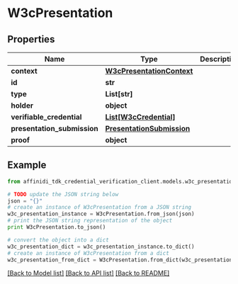 # W3cPresentation

## Properties

| Name                        | Type                                                    | Description | Notes      |
| --------------------------- | ------------------------------------------------------- | ----------- | ---------- |
| **context**                 | [**W3cPresentationContext**](W3cPresentationContext.md) |             |
| **id**                      | **str**                                                 |             | [optional] |
| **type**                    | **List[str]**                                           |             |
| **holder**                  | **object**                                              |             |
| **verifiable_credential**   | [**List[W3cCredential]**](W3cCredential.md)             |             |
| **presentation_submission** | [**PresentationSubmission**](PresentationSubmission.md) |             | [optional] |
| **proof**                   | **object**                                              |             |

## Example

```python
from affinidi_tdk_credential_verification_client.models.w3c_presentation import W3cPresentation

# TODO update the JSON string below
json = "{}"
# create an instance of W3cPresentation from a JSON string
w3c_presentation_instance = W3cPresentation.from_json(json)
# print the JSON string representation of the object
print W3cPresentation.to_json()

# convert the object into a dict
w3c_presentation_dict = w3c_presentation_instance.to_dict()
# create an instance of W3cPresentation from a dict
w3c_presentation_from_dict = W3cPresentation.from_dict(w3c_presentation_dict)
```

[[Back to Model list]](../README.md#documentation-for-models) [[Back to API list]](../README.md#documentation-for-api-endpoints) [[Back to README]](../README.md)
